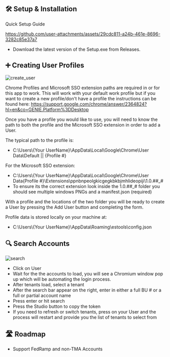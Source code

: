 ## 🛠️ Setup & Installation
Quick Setup Guide

https://github.com/user-attachments/assets/29cdc811-a24b-461e-8696-3282c85e37a7
- Download the latest version of the Setup.exe from Releases.

## ➕ Creating User Profiles

![create_user](https://github.com/user-attachments/assets/2702ca46-a1ad-4e8d-a23f-24e8941edff4)

Chrome Profiles and Microsoft SSO extension paths are required in or for this app to work. This will work with your default work profile but if you want to create a new profile/don't have a profile the instructions can be found here: https://support.google.com/chrome/answer/2364824?hl=en&co=GENIE.Platform%3DDesktop

Once you have a profile you would like to use, you will need to know the path to both the profile and the Microsoft SSO extension in order to add a User.

The typical path to the profile is:
- C:\Users\\{Your UserName}\AppData\Local\Google\Chrome\User Data\Default || {Profile #}

For the Microsoft SSO extension:
- C:\Users\\{Your UserName}\AppData\Local\Google\Chrome\User Data\{Profile #}\Extensions\ppnbnpeolgkicgegkbkbjmhlideopiji\1.0.##_#
- To ensure its the correct extension look inside the 1.0.##_# folder you should see multiple windows PNGs and a manifest.json (required)

With a profile and the locations of the two folder you will be ready to create a User by pressing the Add User button and completing the form.

Profile data is stored locally on your machine at:
- C:\Users\\{Your UserName}\AppData\Roaming\estools\config.json

## 🔍 Search Accounts

![search](https://github.com/user-attachments/assets/7b235297-40cb-45f5-ad30-f57d87130a33)

- Click on User
- Wait for the the accounts to load, you will see a Chromium window pop up which will be automating the login process.
- After tenants load, select a tenant
- After the search bar appear on the right, enter in either a full BU # or a full or partial account name
- Press enter or hit search
- Press the Studio button to copy the token
- If you need to refresh or switch tenants, press on your User and the process will restart and provide you the list of tenants to select from

## 🛣️ Roadmap

- Support FedRamp and non-TMA Accounts

